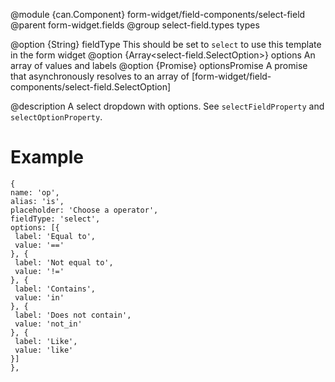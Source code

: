 
@module {can.Component} form-widget/field-components/select-field <select-field />
@parent form-widget.fields
@group select-field.types types

@option {String} fieldType This should be set to `select` to use this template in the form widget
@option {Array<select-field.SelectOption>} options An array of values and labels
@option {Promise} optionsPromise A promise that asynchronously resolves to an array of [form-widget/field-components/select-field.SelectOption]

@description
A select dropdown with options. See `selectFieldProperty` and `selectOptionProperty`.
# Example
```
{
name: 'op',
alias: 'is',
placeholder: 'Choose a operator',
fieldType: 'select',
options: [{
 label: 'Equal to',
 value: '=='
}, {
 label: 'Not equal to',
 value: '!='
}, {
 label: 'Contains',
 value: 'in'
}, {
 label: 'Does not contain',
 value: 'not_in'
}, {
 label: 'Like',
 value: 'like'
}]
},
```
